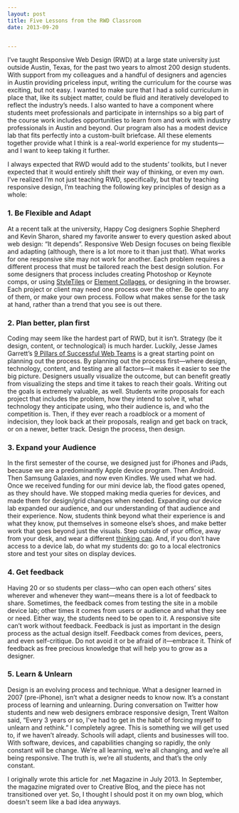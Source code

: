 ```yaml
---
layout: post
title: Five Lessons from the RWD Classroom
date: 2013-09-20


---
```


I’ve taught Responsive Web Design (RWD) at a large state university just outside Austin, Texas, for the past two years to almost 200 design students. With support from my colleagues and a handful of designers and agencies in Austin providing priceless input, writing the curriculum for the course was exciting, but not easy. I wanted to make sure that I had a solid curriculum in place that, like its subject matter, could be fluid and iteratively developed to reflect the industry’s needs. I also wanted to have a component where students meet professionals and participate in internships so a big part of the course work includes opportunities to learn from and work with industry professionals in Austin and beyond. Our program also has a modest device lab that fits perfectly into a custom-built briefcase. All these elements together provide what I think is a real-world experience for my students—and I want to keep taking it further.</p>
<p>I always expected that RWD would add to the students’ toolkits, but I never expected that it would entirely shift their way of thinking, or even my own. I’ve realized I’m not just teaching RWD, specifically, but that by teaching responsive design, I’m teaching the following key principles of design as a whole:</p>
<h3>1. Be Flexible and Adapt</h3>
<p>At a recent talk at the university, Happy Cog designers Sophie Shepherd and Kevin Sharon, shared my favorite answer to every question asked about web design: “It depends”. Responsive Web Design focuses on being flexible and adapting (although, there is a lot more to it than just that). What works for one responsive site may not work for another. Each problem requires a different process that must be tailored reach the best design solution. For some designers that process includes creating Photoshop or Keynote comps, or using <a href="http://www.styletil.es">StyleTiles</a> or <a href="http://danielmall.com/articles/rif-element-collages/">Element Collages</a>, or designing in the browser. Each project or client may need one process over the other. Be open to any of them, or make your own process. Follow what makes sense for the task at hand, rather than a trend that you see is out there.</p>
<h3>2. Plan better, plan first</h3>
<p>Coding may seem like the hardest part of RWD, but it isn’t. Strategy (be it design, content, or technological) is much harder. Luckily, Jesse James Garrett’s <a href="http://www.adaptivepath.com/ideas/nine-pillars-of-successful-web-teams">9 Pillars of Successful Web Teams</a> is a great starting point on planning out the process. By planning out the process first—where design, technology, content, and testing are all factors—it makes it easier to see the big picture. Designers usually visualize the outcome, but can benefit greatly from visualizing the steps and time it takes to reach their goals. Writing out the goals is extremely valuable, as well. Students write proposals for each project that includes the problem, how they intend to solve it, what technology they anticipate using, who their audience is, and who the competition is. Then, if they ever reach a roadblock or a moment of indecision, they look back at their proposals, realign and get back on track, or on a newer, better track. Design the process, then design.</p>
<h3>3. Expand your Audience</h3>
<p>In the first semester of the course, we designed just for iPhones and iPads, because we are a predominantly Apple device program. Then Android. Then Samsung Galaxies, and now even Kindles. We used what we had. Once we received funding for our mini device lab, the flood gates opened, as they should have. We stopped making media queries for devices, and made them for design/grid changes when needed. Expanding our device lab expanded our audience, and our understanding of that audience and their experience. Now, students think beyond what their experience is and what they know, put themselves in someone else’s shoes, and make better work that goes beyond just the visuals. Step outside of your office, away from your desk, and wear a different <a href="http://www.debonogroup.com/six_thinking_hats.php">thinking cap</a>. And, if you don’t have access to a device lab, do what my students do: go to a local electronics store and test your sites on display devices.</p>
<h3>4. Get feedback</h3>
<p>Having 20 or so students per class—who can open each others’ sites  wherever and whenever they want—means there is a lot of feedback to share. Sometimes, the feedback comes from testing the site in a mobile device lab; other times it comes from users or audience and what they see or need. Either way, the students need to be open to it. A responsive site can’t work without feedback. Feedback is just as important in the design process as the actual design itself. Feedback comes from devices, peers, and even self-critique. Do not avoid it or be afraid of it—embrace it. Think of feedback as free precious knowledge that will help you to grow as a designer.</p>
<h3>5. Learn &amp; Unlearn</h3>
<p>Design is an evolving process and technique. What a designer learned in 2007 (pre-iPhone), isn’t what a designer needs to know now. It’s a constant process of learning and unlearning. During conversation on Twitter how students and new web designers embrace responsive design, Trent Walton said, “Every 3 years or so, I've had to get in the habit of forcing myself to unlearn and rethink.” I completely agree. This is something we will get used to, if we haven’t already. Schools will adapt, clients and businesses will too. With software, devices, and capabilities changing so rapidly, the only constant will be change. We’re all learning, we’re all changing, and we’re all being responsive. The truth is, we’re all students, and that’s the only constant.</p>
<p>
	<span class="caption">I originally wrote this article for .net Magazine in July 2013. In September, the magazine migrated over to Creative Bloq, and the piece has not transitioned over yet. So, I thought I should post it on my own blog, which doesn't seem like a bad idea anyways.</span></p>
